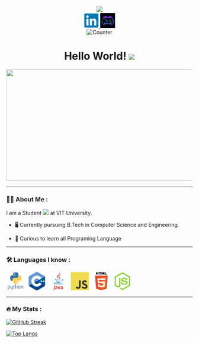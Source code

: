 <div id="header" align="center">
  <img src="./git-pfp.png" width="100"/>
</div>

<div id="badges", align="center">
  <a href="https://www.linkedin.com/in/shivanshdgr8/">
    <img src="https://github.com/devicons/devicon/blob/master/icons/linkedin/linkedin-original.svg" width="40px" alt="LinkedIn Badge"/>
  </a>
  <a href="https://discord.com/users/748552378504052878">
    <img src="./discord.png" width="40px" alt="Discord Badge"/>
  </a>
</div>

<div id="counter", align="center">
  <img src="https://komarev.com/ghpvc/?username=Shivanshdgr8&style=flat-square&color=green" alt="Counter"/>
 </div>

<h1 align="center">
  Hello World!
  <img src="https://media.giphy.com/media/RqCkhwVvVRWOOrDoI6/giphy.gif" width="40px"/>
</h1>

<div align="center">
  <img src="https://media.giphy.com/media/dWesBcTLavkZuG35MI/giphy.gif" width="600" height="300"/>
</div>

---

### :woman_technologist: About Me :

I am a Student <img src="https://media.giphy.com/media/RLheOHSbMj4b0JfQ1k/giphy.gif" width="30"> at VIT University.

- 🖥️ Currently pursuing B.Tech in Computer Science and Engineering.

- 🤖 Curious to learn all Programing Language

---

### :hammer_and_wrench: Languages I know :

<div>
  <img src="https://github.com/devicons/devicon/blob/master/icons/python/python-original-wordmark.svg" title="Python" alt="Python" width="50" height="50"/>&nbsp;
  <img src="https://github.com/devicons/devicon/blob/master/icons/cplusplus/cplusplus-original.svg" title="C++" alt="Cpp" width="50" height="50"/>&nbsp;
  <img src="https://github.com/devicons/devicon/blob/master/icons/java/java-original-wordmark.svg" title="Java" alt="Java" width="50" height="50"/>&nbsp;
  <img src="https://github.com/devicons/devicon/blob/master/icons/javascript/javascript-original.svg" title="JavaScript" alt="Js UI" width="50" height="50"/>&nbsp;
  <img src="https://github.com/devicons/devicon/blob/master/icons/html5/html5-original-wordmark.svg" title="HTML5" width="50" height="50"/>&nbsp;
  <img src="https://github.com/devicons/devicon/blob/master/icons/nodejs/nodejs-original.svg" title="NodeJS" width="50" height="50"/>&nbsp;
</div>

---

### :fire: My Stats :

[![GitHub Streak](http://github-readme-streak-stats.herokuapp.com?user=Shivanshdgr8&theme=python-dark)](https://github.com/Shivanshdgr8)

[![Top Langs](https://github-readme-stats.vercel.app/api/top-langs/?username=Shivanshdgr8&layout=compact&theme=radical&border_color=4b8bbe&title_color=4b8bbe)](https://github.com/Shivanshdgr8) 
